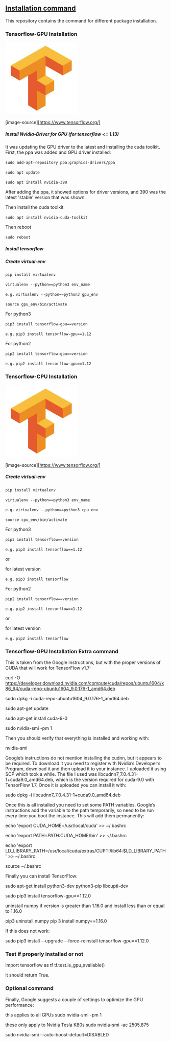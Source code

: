 
##  [Installation command](command-installation) 
This repository contains the command for different package installation.

### Tensorflow-GPU Installation

![alt text](images/tf.jpg)

[image-source][https://www.tensorflow.org/]

##### Install Nvidia-Driver for GPU (for tensorflow <= 1.13)

It was updating the GPU driver to the latest and installing the cuda toolkit. First, the ppa was added and GPU driver installed:


`sudo add-apt-repository ppa:graphics-drivers/ppa`

`sudo apt update`

`sudo apt install nvidia-390`

After adding the ppa, it showed options for driver versions, and 390 was the latest 'stable' version that was shown.

Then install the cuda toolkit

`sudo apt install nvidia-cuda-toolkit`

Then reboot

`sudo reboot`


##### Install tensorflow

##### Create virtual-env

`pip install virtualenv`

`virtualenv --python==python3 env_name`

`e.g.`  `virtualenv --python==python3 gpu_env`

`source gpu_env/bin/activate`


For python3 

`pip3 install tensorflow-gpu==version`

`e.g.`  `pip3 install tensorflow-gpu==1.12`

For python2

`pip2 install tensorflow-gpu==version`

`e.g.`  `pip2 install tensorflow-gpu==1.12`



### Tensorflow-CPU Installation

![alt text](images/tf.jpg)

[image-source][https://www.tensorflow.org/]

##### Create virtual-env

`pip install virtualenv`

`virtualenv --python==python3 env_name`

`e.g.`  `virtualenv --python==python3 cpu_env`

`source cpu_env/bin/activate`


For python3 

`pip3 install tensorflow==version`

`e.g.`  `pip3 install tensorflow==1.12`

or

for latest version

`e.g.`  `pip3 install tensorflow` 


For python2

`pip2 install tensorflow==version`

`e.g.`  `pip2 install tensorflow==1.12`

or

for latest version

`e.g.`  `pip2 install tensorflow` 




### Tensorflow-GPU Installation Extra command
This is taken from the Google instructions, but with the proper versions of CUDA that will work for TensorFlow v1.7:

curl -O https://developer.download.nvidia.com/compute/cuda/repos/ubuntu1604/x86_64/cuda-repo-ubuntu1604_9.0.176-1_amd64.deb

sudo dpkg -i cuda-repo-ubuntu1604_9.0.176-1_amd64.deb

sudo apt-get update

sudo apt-get install cuda-9-0

sudo nvidia-smi -pm 1

Then you should verify that everything is installed and working with:

nvidia-smi

Google’s instructions do not mention installing the cudnn, but it appears to be required. To download it you need to register with Nvidia’s Developer’s Program, download it and then upload it to your instance. I uploaded it using SCP which took a while. The file I used was libcudnn7_7.0.4.31–1+cuda9.0_amd64.deb, which is the version required for cuda-9.0 with TensorFlow 1.7. Once it is uploaded you can install it with:

sudo dpkg -i libcudnn7_7.0.4.31-1+cuda9.0_amd64.deb

Once this is all installed you need to set some PATH variables. Google’s instructions add the variable to the path temporarily, so need to be run every time you boot the instance. This will add them permanently:

echo 'export CUDA_HOME=/usr/local/cuda' >> ~/.bashrc

echo 'export PATH=$PATH:$CUDA_HOME/bin' >> ~/.bashrc

echo 'export LD_LIBRARY_PATH=/usr/local/cuda/extras/CUPTI/lib64:$LD_LIBRARY_PATH' >> ~/.bashrc

source ~/.bashrc

Finally you can install TensorFlow:

sudo apt-get install python3-dev python3-pip libcupti-dev

sudo pip3 install tensorflow-gpu==1.12.0

uninstall numpy if version is greater than 1.16.0 and install less than or equal to 1.16.0

pip3 uninstall numpy
pip 3 install numpy==1.16.0


If this does not work:

sudo pip3 install --upgrade --force-reinstall tensorflow-gpu==1.12.0

### Test if properly installed or not

import tensorflow as tf
tf.test.is_gpu_available()

it should return True.

### Optional command

Finally, Google suggests a couple of settings to optimize the GPU performance:

this applies to all GPUs
sudo nvidia-smi -pm 1

these only apply to Nvidia Tesla K80s
sudo nvidia-smi -ac 2505,875

sudo nvidia-smi --auto-boost-default=DISABLED

